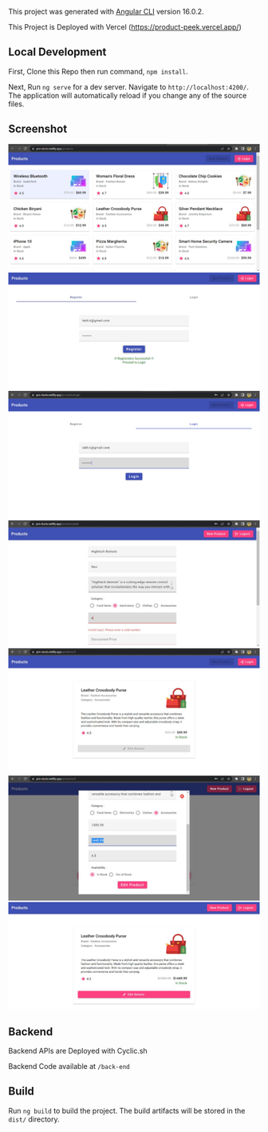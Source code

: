 
This project was generated with [Angular CLI](https://github.com/angular/angular-cli) version 16.0.2.

This Project is Deployed with Vercel (https://product-peek.vercel.app/)

## Local Development

First, Clone this Repo then run command, `npm install`.

Next, Run `ng serve` for a dev server. Navigate to `http://localhost:4200/`. The application will automatically reload if you change any of the source files.

## Screenshot

![](2023-06-07-14-33-25.png)
![](2023-06-07-14-34-01.png)
![](2023-06-07-14-34-51.png)
![](2023-06-07-14-35-07.png)
![](2023-06-07-14-35-33.png)
![](2023-06-07-14-35-51.png)
![](2023-06-07-14-36-09.png)

## Backend

Backend APIs are Deployed with Cyclic.sh

Backend Code available at `/back-end`

## Build

Run `ng build` to build the project. The build artifacts will be stored in the `dist/` directory.

